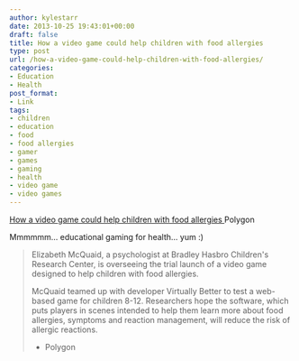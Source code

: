 ```yaml
---
author: kylestarr
date: 2013-10-25 19:43:01+00:00
draft: false
title: How a video game could help children with food allergies
type: post
url: /how-a-video-game-could-help-children-with-food-allergies/
categories:
- Education
- Health
post_format:
- Link
tags:
- children
- education
- food
- food allergies
- gamer
- games
- gaming
- health
- video game
- video games
---
```


[How a video game could help children with food allergies
](http://www.polygon.com/2013/10/25/5028342/video-game-children-food-allergies)Polygon

Mmmmmm... educational gaming for health... yum :)


<blockquote>Elizabeth McQuaid, a psychologist at Bradley Hasbro Children's Research Center, is overseeing the trial launch of a video game designed to help children with food allergies.

McQuaid teamed up with developer Virtually Better to test a web-based game for children 8-12. Researchers hope the software, which puts players in scenes intended to help them learn more about food allergies, symptoms and reaction management, will reduce the risk of allergic reactions.

- Polygon</blockquote>
